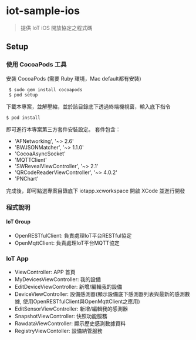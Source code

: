 # iot-sample-ios

> 提供 IoT iOS 開放協定之程式碼

## Setup

### 使用 CocoaPods 工具

安裝 CocoaPods (需要 Ruby 環境，Mac default都有安裝)

```
 $ sudo gem install cocoapods
 $ pod setup
```
下載本專案，並解壓縮，並於該目錄底下透過終端機視窗，輸入底下指令

```
$ pod install
```

即可進行本專案第三方套件安裝設定。
套件包含：
- 'AFNetworking', '~> 2.6'
- 'BWJSONMatcher', '~> 1.1.0'
- 'CocoaAsyncSocket'
- 'MQTTClient'
- 'SWRevealViewController', '~> 2.1'
- 'QRCodeReaderViewController', '~> 4.0.2'
- 'PNChart'

完成後，即可點選專案目錄底下 iotapp.xcworkspace 開啟 XCode 並進行開發

### 程式說明

#### IoT Group

- OpenRESTfulClient: 負責處理IoT平台RESTful協定
- OpenMqttClient: 負責處理IoT平台MQTT協定

### IoT App

- ViewController: APP 首頁
- MyDevicesViewController: 我的設備 
- EditDeviceViewController: 新增/編輯我的設備
- DeviceViewController: 設備感測器(顯示設備底下感測器列表與最新的感測數據, 使用OpenRESTfulClient與OpenMqttClient之應用)
- EditSensorViewController: 新增/編輯我的感測器
- SnapshotViewController: 快照功能服務
- RawdataViewController: 顯示歷史感測數據資料
- RegistryViewContoller: 設備納管服務
